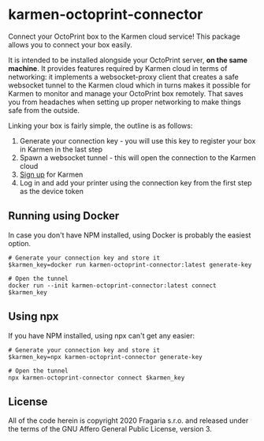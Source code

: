 # karmen-octoprint-connector

Connect your OctoPrint box to the Karmen cloud service! This package allows
you to connect your box easily.

It is intended to be installed alongside your OctoPrint server, **on the same
machine**. It provides features required by Karmen cloud in terms of networking:
it implements a websocket-proxy client that creates a safe websocket tunnel to
the Karmen cloud which in turns makes it possible for Karmen to monitor and
manage your OctoPrint box remotely. That saves you from headaches when setting
up proper networking to make things safe from the outside.

Linking your box is fairly simple, the outline is as follows:

1. Generate your connection key - you will use this key to register your box in Karmen in the last step
2. Spawn a websocket tunnel - this will open the connection to the Karmen cloud
3. [Sign up](https://karmen.tech/register) for Karmen
4. Log in and add your printer using the connection key from the first step as the device token

## Running using Docker

In case you don't have NPM installed, using Docker is probably the easiest option.

```
# Generate your connection key and store it
$karmen_key=docker run karmen-octoprint-connector:latest generate-key

# Open the tunnel
docker run --init karmen-octoprint-connector:latest connect $karmen_key
```

## Using npx

If you have NPM installed, using npx can't get any easier:

```
# Generate your connection key and store it
$karmen_key=npx karmen-octoprint-connector generate-key

# Open the tunnel
npx karmen-octoprint-connector connect $karmen_key
```

## License

All of the code herein is copyright 2020 Fragaria s.r.o. and released under the
terms of the GNU Affero General Public License, version 3.
